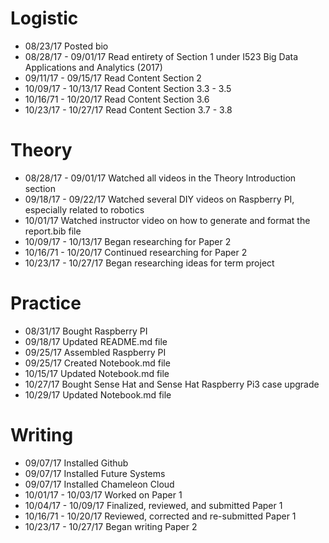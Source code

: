 # Logistic

* 08/23/17 Posted bio
* 08/28/17 - 09/01/17 Read entirety of Section 1 under I523 Big Data Applications and Analytics (2017)
* 09/11/17 - 09/15/17 Read Content Section 2
* 10/09/17 - 10/13/17 Read Content Section 3.3 - 3.5
* 10/16/71 - 10/20/17 Read Content Section 3.6
* 10/23/17 - 10/27/17 Read Content Section 3.7 - 3.8

# Theory

* 08/28/17 - 09/01/17 Watched all videos in the Theory Introduction section
* 09/18/17 - 09/22/17 Watched several DIY videos on Raspberry PI, especially related to robotics
* 10/01/17 Watched instructor video on how to generate and format the report.bib file
* 10/09/17 - 10/13/17 Began researching for Paper 2
* 10/16/71 - 10/20/17 Continued researching for Paper 2
* 10/23/17 - 10/27/17 Began researching ideas for term project

# Practice

* 08/31/17 Bought Raspberry PI
* 09/18/17 Updated README.md file
* 09/25/17 Assembled Raspberry PI
* 09/25/17 Created Notebook.md file
* 10/15/17 Updated Notebook.md file
* 10/27/17 Bought Sense Hat and Sense Hat Raspberry Pi3 case upgrade
* 10/29/17 Updated Notebook.md file

# Writing

* 09/07/17 Installed Github
* 09/07/17 Installed Future Systems
* 09/07/17 Installed Chameleon Cloud
* 10/01/17 - 10/03/17 Worked on Paper 1
* 10/04/17 - 10/09/17 Finalized, reviewed, and submitted Paper 1
* 10/16/71 - 10/20/17 Reviewed, corrected and re-submitted Paper 1
* 10/23/17 - 10/27/17 Began writing Paper 2
